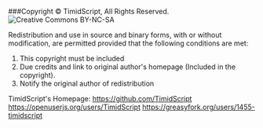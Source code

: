 ###Copyright © TimidScript, All Rights Reserved.
![Creative Commons BY-NC-SA](http://en.wikipedia.org/wiki/Creative_Commons_license)

Redistribution and use in source and binary forms, with or without modification, are permitted provided that the following conditions are met:

1) This copyright must be included
2) Due credits and link to original author's homepage (Included in the copyright).
3) Notify the original author of redistribution

TimidScript's Homepage:   https://github.com/TimidScript
                          https://openuserjs.org/users/TimidScript
                          https://greasyfork.org/users/1455-timidscript
